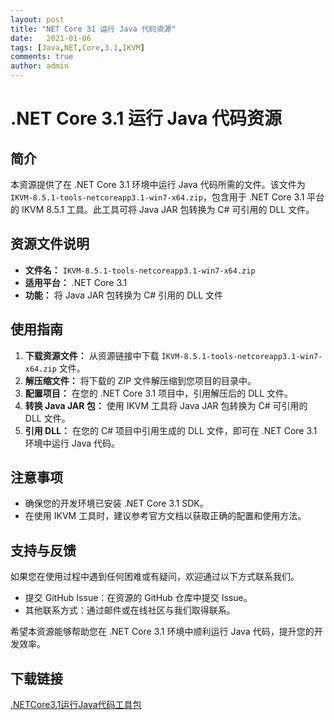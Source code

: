 ```yaml
---
layout: post
title: "NET Core 31 运行 Java 代码资源"
date:   2021-01-06
tags: [Java,NET,Core,3.1,IKVM]
comments: true
author: admin
---
```

# .NET Core 3.1 运行 Java 代码资源

## 简介

本资源提供了在 .NET Core 3.1 环境中运行 Java 代码所需的文件。该文件为 `IKVM-8.5.1-tools-netcoreapp3.1-win7-x64.zip`，包含用于 .NET Core 3.1 平台的 IKVM 8.5.1 工具。此工具可将 Java JAR 包转换为 C# 可引用的 DLL 文件。

## 资源文件说明

- **文件名：** `IKVM-8.5.1-tools-netcoreapp3.1-win7-x64.zip`
- **适用平台：** .NET Core 3.1
- **功能：** 将 Java JAR 包转换为 C# 引用的 DLL 文件

## 使用指南

1. **下载资源文件：** 从资源链接中下载 `IKVM-8.5.1-tools-netcoreapp3.1-win7-x64.zip` 文件。
2. **解压缩文件：** 将下载的 ZIP 文件解压缩到您项目的目录中。
3. **配置项目：** 在您的 .NET Core 3.1 项目中，引用解压后的 DLL 文件。
4. **转换 Java JAR 包：** 使用 IKVM 工具将 Java JAR 包转换为 C# 可引用的 DLL 文件。
5. **引用 DLL：** 在您的 C# 项目中引用生成的 DLL 文件，即可在 .NET Core 3.1 环境中运行 Java 代码。

## 注意事项

- 确保您的开发环境已安装 .NET Core 3.1 SDK。
- 在使用 IKVM 工具时，建议参考官方文档以获取正确的配置和使用方法。

## 支持与反馈

如果您在使用过程中遇到任何困难或有疑问，欢迎通过以下方式联系我们。

- 提交 GitHub Issue：在资源的 GitHub 仓库中提交 Issue。
- 其他联系方式：通过邮件或在线社区与我们取得联系。

希望本资源能够帮助您在 .NET Core 3.1 环境中顺利运行 Java 代码，提升您的开发效率。

## 下载链接

[.NETCore3.1运行Java代码工具包](https://pan.quark.cn/s/64b1347bafb2)